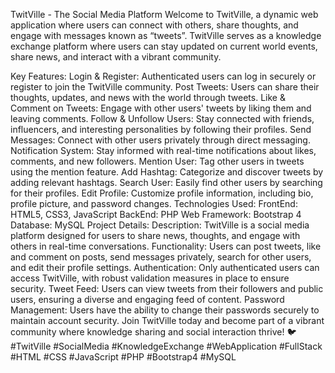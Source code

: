 TwitVille - The Social Media Platform
Welcome to TwitVille, a dynamic web application where users can connect with others, share thoughts, and engage with messages known as “tweets”. TwitVille serves as a knowledge exchange platform where users can stay updated on current world events, share news, and interact with a vibrant community.

Key Features:
Login & Register: Authenticated users can log in securely or register to join the TwitVille community.
Post Tweets: Users can share their thoughts, updates, and news with the world through tweets.
Like & Comment on Tweets: Engage with other users' tweets by liking them and leaving comments.
Follow & Unfollow Users: Stay connected with friends, influencers, and interesting personalities by following their profiles.
Send Messages: Connect with other users privately through direct messaging.
Notification System: Stay informed with real-time notifications about likes, comments, and new followers.
Mention User: Tag other users in tweets using the mention feature.
Add Hashtag: Categorize and discover tweets by adding relevant hashtags.
Search User: Easily find other users by searching for their profiles.
Edit Profile: Customize profile information, including bio, profile picture, and password changes.
Technologies Used:
FrontEnd: HTML5, CSS3, JavaScript
BackEnd: PHP
Web Framework: Bootstrap 4
Database: MySQL
Project Details:
Description: TwitVille is a social media platform designed for users to share news, thoughts, and engage with others in real-time conversations.
Functionality: Users can post tweets, like and comment on posts, send messages privately, search for other users, and edit their profile settings.
Authentication: Only authenticated users can access TwitVille, with robust validation measures in place to ensure security.
Tweet Feed: Users can view tweets from their followers and public users, ensuring a diverse and engaging feed of content.
Password Management: Users have the ability to change their passwords securely to maintain account security.
Join TwitVille today and become part of a vibrant community where knowledge sharing and social interaction thrive! 🐦 #TwitVille #SocialMedia #KnowledgeExchange #WebApplication #FullStack #HTML #CSS #JavaScript #PHP #Bootstrap4 #MySQL
